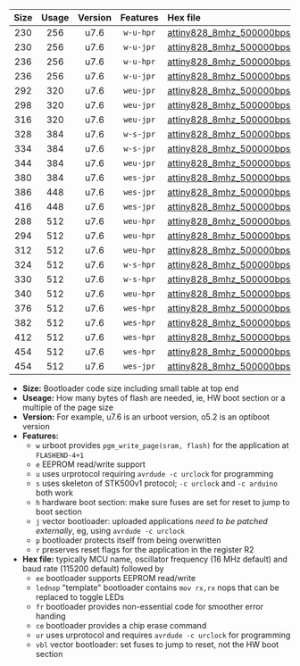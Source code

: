 |Size|Usage|Version|Features|Hex file|
|:-:|:-:|:-:|:-:|:--|
|230|256|u7.6|`w-u-hpr`|[attiny828_8mhz_500000bps_ur.hex](https://raw.githubusercontent.com/stefanrueger/urboot/main//attiny828_8mhz_500000bps_ur.hex)|
|230|256|u7.6|`w-u-jpr`|[attiny828_8mhz_500000bps_ur_vbl.hex](https://raw.githubusercontent.com/stefanrueger/urboot/main//attiny828_8mhz_500000bps_ur_vbl.hex)|
|236|256|u7.6|`w-u-hpr`|[attiny828_8mhz_500000bps_lednop_ur.hex](https://raw.githubusercontent.com/stefanrueger/urboot/main//attiny828_8mhz_500000bps_lednop_ur.hex)|
|236|256|u7.6|`w-u-jpr`|[attiny828_8mhz_500000bps_lednop_ur_vbl.hex](https://raw.githubusercontent.com/stefanrueger/urboot/main//attiny828_8mhz_500000bps_lednop_ur_vbl.hex)|
|292|320|u7.6|`weu-jpr`|[attiny828_8mhz_500000bps_ee_ur_vbl.hex](https://raw.githubusercontent.com/stefanrueger/urboot/main//attiny828_8mhz_500000bps_ee_ur_vbl.hex)|
|298|320|u7.6|`weu-jpr`|[attiny828_8mhz_500000bps_ee_lednop_ur_vbl.hex](https://raw.githubusercontent.com/stefanrueger/urboot/main//attiny828_8mhz_500000bps_ee_lednop_ur_vbl.hex)|
|316|320|u7.6|`weu-jpr`|[attiny828_8mhz_500000bps_ee_lednop_fr_ur_vbl.hex](https://raw.githubusercontent.com/stefanrueger/urboot/main//attiny828_8mhz_500000bps_ee_lednop_fr_ur_vbl.hex)|
|328|384|u7.6|`w-s-jpr`|[attiny828_8mhz_500000bps_vbl.hex](https://raw.githubusercontent.com/stefanrueger/urboot/main//attiny828_8mhz_500000bps_vbl.hex)|
|334|384|u7.6|`w-s-jpr`|[attiny828_8mhz_500000bps_lednop_vbl.hex](https://raw.githubusercontent.com/stefanrueger/urboot/main//attiny828_8mhz_500000bps_lednop_vbl.hex)|
|344|384|u7.6|`weu-jpr`|[attiny828_8mhz_500000bps_ee_lednop_fr_ce_ur_vbl.hex](https://raw.githubusercontent.com/stefanrueger/urboot/main//attiny828_8mhz_500000bps_ee_lednop_fr_ce_ur_vbl.hex)|
|380|384|u7.6|`wes-jpr`|[attiny828_8mhz_500000bps_ee_vbl.hex](https://raw.githubusercontent.com/stefanrueger/urboot/main//attiny828_8mhz_500000bps_ee_vbl.hex)|
|386|448|u7.6|`wes-jpr`|[attiny828_8mhz_500000bps_ee_lednop_vbl.hex](https://raw.githubusercontent.com/stefanrueger/urboot/main//attiny828_8mhz_500000bps_ee_lednop_vbl.hex)|
|416|448|u7.6|`wes-jpr`|[attiny828_8mhz_500000bps_ee_lednop_fr_vbl.hex](https://raw.githubusercontent.com/stefanrueger/urboot/main//attiny828_8mhz_500000bps_ee_lednop_fr_vbl.hex)|
|288|512|u7.6|`weu-hpr`|[attiny828_8mhz_500000bps_ee_ur.hex](https://raw.githubusercontent.com/stefanrueger/urboot/main//attiny828_8mhz_500000bps_ee_ur.hex)|
|294|512|u7.6|`weu-hpr`|[attiny828_8mhz_500000bps_ee_lednop_ur.hex](https://raw.githubusercontent.com/stefanrueger/urboot/main//attiny828_8mhz_500000bps_ee_lednop_ur.hex)|
|312|512|u7.6|`weu-hpr`|[attiny828_8mhz_500000bps_ee_lednop_fr_ur.hex](https://raw.githubusercontent.com/stefanrueger/urboot/main//attiny828_8mhz_500000bps_ee_lednop_fr_ur.hex)|
|324|512|u7.6|`w-s-hpr`|[attiny828_8mhz_500000bps.hex](https://raw.githubusercontent.com/stefanrueger/urboot/main//attiny828_8mhz_500000bps.hex)|
|330|512|u7.6|`w-s-hpr`|[attiny828_8mhz_500000bps_lednop.hex](https://raw.githubusercontent.com/stefanrueger/urboot/main//attiny828_8mhz_500000bps_lednop.hex)|
|340|512|u7.6|`weu-hpr`|[attiny828_8mhz_500000bps_ee_lednop_fr_ce_ur.hex](https://raw.githubusercontent.com/stefanrueger/urboot/main//attiny828_8mhz_500000bps_ee_lednop_fr_ce_ur.hex)|
|376|512|u7.6|`wes-hpr`|[attiny828_8mhz_500000bps_ee.hex](https://raw.githubusercontent.com/stefanrueger/urboot/main//attiny828_8mhz_500000bps_ee.hex)|
|382|512|u7.6|`wes-hpr`|[attiny828_8mhz_500000bps_ee_lednop.hex](https://raw.githubusercontent.com/stefanrueger/urboot/main//attiny828_8mhz_500000bps_ee_lednop.hex)|
|412|512|u7.6|`wes-hpr`|[attiny828_8mhz_500000bps_ee_lednop_fr.hex](https://raw.githubusercontent.com/stefanrueger/urboot/main//attiny828_8mhz_500000bps_ee_lednop_fr.hex)|
|454|512|u7.6|`wes-hpr`|[attiny828_8mhz_500000bps_ee_lednop_fr_ce.hex](https://raw.githubusercontent.com/stefanrueger/urboot/main//attiny828_8mhz_500000bps_ee_lednop_fr_ce.hex)|
|454|512|u7.6|`wes-jpr`|[attiny828_8mhz_500000bps_ee_lednop_fr_ce_vbl.hex](https://raw.githubusercontent.com/stefanrueger/urboot/main//attiny828_8mhz_500000bps_ee_lednop_fr_ce_vbl.hex)|

- **Size:** Bootloader code size including small table at top end
- **Useage:** How many bytes of flash are needed, ie, HW boot section or a multiple of the page size
- **Version:** For example, u7.6 is an urboot version, o5.2 is an optiboot version
- **Features:**
  + `w` urboot provides `pgm_write_page(sram, flash)` for the application at `FLASHEND-4+1`
  + `e` EEPROM read/write support
  + `u` uses urprotocol requiring `avrdude -c urclock` for programming
  + `s` uses skeleton of STK500v1 protocol; `-c urclock` and `-c arduino` both work
  + `h` hardware boot section: make sure fuses are set for reset to jump to boot section
  + `j` vector bootloader: uploaded applications *need to be patched externally*, eg, using `avrdude -c urclock`
  + `p` bootloader protects itself from being overwritten
  + `r` preserves reset flags for the application in the register R2
- **Hex file:** typically MCU name, oscillator frequency (16 MHz default) and baud rate (115200 default) followed by
  + `ee` bootloader supports EEPROM read/write
  + `lednop` "template" bootloader contains `mov rx,rx` nops that can be replaced to toggle LEDs
  + `fr` bootloader provides non-essential code for smoother error handing
  + `ce` bootloader provides a chip erase command
  + `ur` uses urprotocol and requires `avrdude -c urclock` for programming
  + `vbl` vector bootloader: set fuses to jump to reset, not the HW boot section
